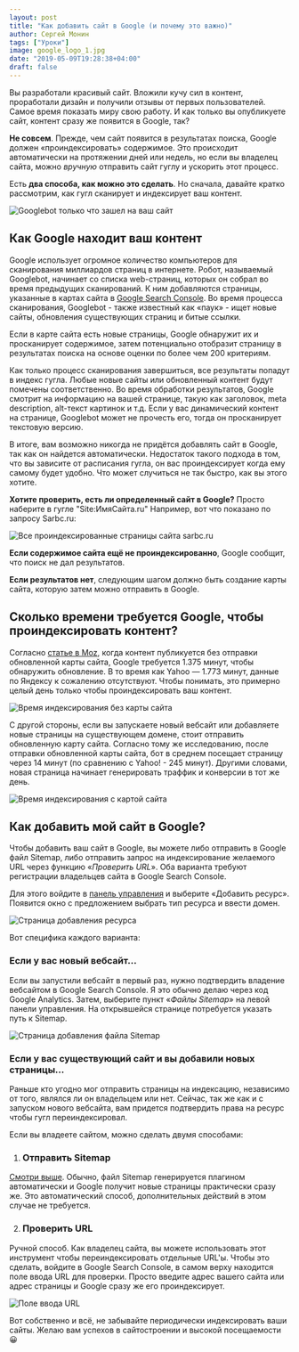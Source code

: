 ```yaml
---
layout: post
title: "Как добавить сайт в Google (и почему это важно)"
author: Сергей Монин
tags: ["Уроки"]
image: google_logo_1.jpg
date: "2019-05-09T19:28:38+04:00"
draft: false
---
```


Вы разработали красивый сайт. Вложили кучу сил в контент, проработали дизайн и получили отзывы от первых пользователей. Самое время показать миру свою работу. И как только вы опубликуете сайт, контент сразу же появится в Google, так?

**Не совсем**. Прежде, чем сайт появится в результатах поиска, Google должен «проиндексировать» содержимое. Это происходит автоматически на протяжении дней или недель, но если вы владелец сайта, можно *вручную* отправить сайт гуглу и ускорить этот процесс.

Есть **два способа, как можно это сделать**. Но сначала, давайте кратко рассмотрим, как гугл сканирует и индексирует ваш контент.

![Googlebot только что зашел на ваш сайт](./spider.gif)

## Как Google находит ваш контент

Google использует огромное количество компьютеров для сканирования миллиардов страниц в интернете. Робот, называемый Googlebot, начинает со списка web-страниц, которых он собрал во время предыдущих сканирований. К ним добавляются страницы, указанные в картах сайта в [Google Search Console](https://search.google.com/search-console?hl=ru). Во время процесса сканирования, Googlebot - также известный как «паук» - ищет новые сайты, обновления существующих страниц и битые ссылки.

Если в карте сайта есть новые страницы, Google обнаружит их и просканирует содержимое, затем потенциально отобразит страницу в результатах поиска на основе оценки по более чем 200 критериям.

Как только процесс сканирования завершиться, все результаты попадут в индекс гугла. Любые новые сайты или обновленный контент будут помечены соответственно. Во время обработки результатов, Google смотрит на информацию на вашей странице, такую как заголовок, meta description, alt-текст картинок и т.д. Если у вас динамический контент на странице, Googlebot может не прочесть его, тогда он просканирует текстовую версию. 

В итоге, вам возможно никогда не придётся добавлять сайт в Google, так как он найдется автоматически. Недостаток такого подхода в том, что вы зависите от расписания гугла, он вас проиндексирует когда ему самому будет удобно. Что может случиться не так быстро, как вы этого хотите.

**Хотите проверить, есть ли определенный сайт в Google?** Просто наберите в гугле "Site:ИмяСайта.ru" Например, вот что показано по запросу Sarbc.ru:

![Все проиндексированные страницы сайта sarbc.ru](./sarbc.png)

**Если содержимое сайта ещё не проиндексированно**, Google сообщит, что поиск не дал результатов.

**Если результатов нет**, следующим шагом должно быть создание карты сайта, которую затем можно отправить в Google.

## Сколько времени требуется Google, чтобы проиндексировать контент?

Согласно [статье в Moz](https://blog.hubspot.com/marketing/submit-website-google), когда контент публикуется без отправки обновленной карты сайта, Google требуется 1.375 минут, чтобы обнаружить обновление. В то время как Yahoo — 1.773 минут, данные по Яндексу к сожалению отсутствуют. Чтобы понимать, это примерно целый день только чтобы проиндексировать ваш контент.

![Время индексирования без карты сайта](./crawl-time-no-sitemap.jpg)

С другой стороны, если вы запускаете новый вебсайт или добавляете новые страницы на существующем домене, стоит отправить обновленную карту сайта. Согласно тому же исследованию, после отправки обновленной карты сайта, бот в среднем посещает страницу через 14 минут (по сравнению с Yahoo! - 245 минут). Другими словами, новая страница начинает генерировать траффик и конверсии в тот же день.    

![Время индексирования с картой сайта](./crawl-time-with-sitemap.jpg)

## Как добавить мой сайт в Google?

Чтобы добавить ваш сайт в Google, вы можете либо отправить в Google файл Sitemap, либо отправить запрос на индексирование желаемого URL через функцию «*Проверить URL*». Оба варианта требуют регистрации владельцев сайта в Google Search Console.

Для этого войдите в [панель управления](https://search.google.com/search-console?hl=ru) и выберите «Добавить ресурс». Появится окно с предложением выбрать тип ресурса и ввести домен.

![Страница добавления ресурса](./add-resource.png)

Вот специфика каждого варианта:

### Если у вас новый вебсайт...

Если вы запустили вебсайт в первый раз, нужно подтвердить владение вебсайтом в Google Search Console. Я это обычно делаю через код Google Analytics. Затем, выберите пункт «*Файлы Sitemap*» на левой панели управления. На открывшейся странице потребуется указать путь к Sitemap.

![Страница добавления файла Sitemap](./submit-sitemap.png)

### Если у вас существующий сайт и вы добавили новых страницы...

Раньше кто угодно мог отправить страницы на индексацию, независимо от того, являлся ли он владельцем или нет. Сейчас, так же как и с запуском нового вебсайта, вам придется подтвердить права на ресурс чтобы гугл переиндексировал.

Если вы владеете сайтом, можно сделать двумя способами:

1. ### Отправить Sitemap

<u>Смотри выше</u>. Обычно, файл Sitemap генерируется плагином автоматически и Google получит новые страницы практически сразу же. Это автоматический способ, дополнительных действий в этом случае не требуется.  

2. ### Проверить URL

Ручной способ. Как владелец сайта, вы можете использовать этот инструмент чтобы переиндексировать отдельные URL'ы. Чтобы это сделать, войдите в Google Search Console, в самом верху находится поле ввода URL для проверки. Просто введите адрес вашего сайта или адрес страницы и Google сразу же его проиндексирует.    

![Поле ввода URL](./inspect.png)

Вот собственно и всё, не забывайте периодически индексировать ваши сайты. Желаю вам успехов в сайтостроении и высокой посещаемости 😀 
